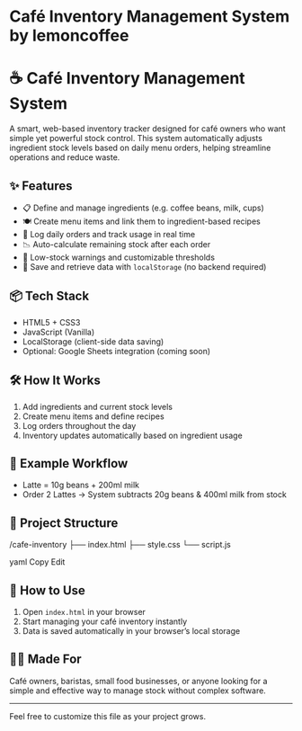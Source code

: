 # Café Inventory Management System by lemoncoffee
# ☕ Café Inventory Management System

A smart, web-based inventory tracker designed for café owners who want simple yet powerful stock control. This system automatically adjusts ingredient stock levels based on daily menu orders, helping streamline operations and reduce waste.

## ✨ Features

- 📋 Define and manage ingredients (e.g. coffee beans, milk, cups)
- 🍽️ Create menu items and link them to ingredient-based recipes
- 🛒 Log daily orders and track usage in real time
- 📉 Auto-calculate remaining stock after each order
- 🚨 Low-stock warnings and customizable thresholds
- 💾 Save and retrieve data with `localStorage` (no backend required)

## 📦 Tech Stack

- HTML5 + CSS3  
- JavaScript (Vanilla)  
- LocalStorage (client-side data saving)  
- Optional: Google Sheets integration (coming soon)

## 🛠️ How It Works

1. Add ingredients and current stock levels  
2. Create menu items and define recipes  
3. Log orders throughout the day  
4. Inventory updates automatically based on ingredient usage

## 🔄 Example Workflow

- Latte = 10g beans + 200ml milk  
- Order 2 Lattes → System subtracts 20g beans & 400ml milk from stock

## 📁 Project Structure

/cafe-inventory
├── index.html
├── style.css
└── script.js

yaml
Copy
Edit

## 🚀 How to Use

1. Open `index.html` in your browser  
2. Start managing your café inventory instantly  
3. Data is saved automatically in your browser’s local storage

## 👨‍🍳 Made For

Café owners, baristas, small food businesses, or anyone looking for a simple and effective way to manage stock without complex software.

---

Feel free to customize this file as your project grows.

